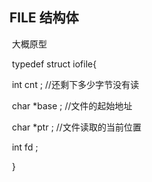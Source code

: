 ## FILE  结构体

​	大概原型

​	typedef struct iofile{

​		int cnt ; 		//还剩下多少字节没有读

​		char *base ;   //文件的起始地址

​		char *ptr ;	//文件读取的当前位置

​		int fd ;

​	}

